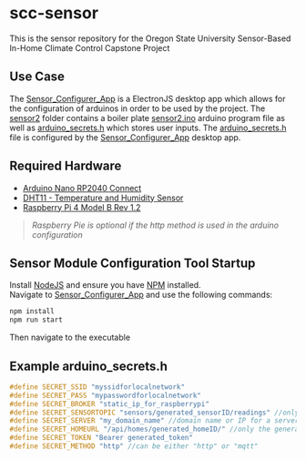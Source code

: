 # scc-sensor
This is the sensor repository for the Oregon State University Sensor-Based In-Home Climate Control Capstone Project

## Use Case
The [Sensor_Configurer_App](https://github.com/sensor-climate-control/scc-sensor/tree/main/Sensor_Configuer_App) is a ElectronJS desktop app which allows for the configuration of arduinos in order to be used by the project.
The [sensor2](https://github.com/sensor-climate-control/scc-sensor/tree/main/sensor2) folder contains a boiler plate [sensor2.ino](https://github.com/sensor-climate-control/scc-sensor/blob/main/sensor2/sensor2.ino) arduino program file as well as [arduino_secrets.h](https://github.com/sensor-climate-control/scc-sensor/blob/main/sensor2/arduino_secrets.h) which stores user inputs. The [arduino_secrets.h](https://github.com/sensor-climate-control/scc-sensor/blob/main/sensor2/arduino_secrets.h) file is configured by the [Sensor_Configurer_App](https://github.com/sensor-climate-control/scc-sensor/tree/main/Sensor_Configuer_App) desktop app.

## Required Hardware
- [Arduino Nano RP2040 Connect](https://docs.arduino.cc/hardware/nano-rp2040-connect)
- [DHT11 - Temperature and Humidity Sensor](https://components101.com/sensors/dht11-temperature-sensor)
- [Raspberry Pi 4 Model B Rev 1.2](https://www.raspberrypi.com/products/raspberry-pi-4-model-b/)
> *Raspberry Pie is optional if the http method is used in the arduino configuration*

## Sensor Module Configuration Tool Startup
Install [NodeJS](https://nodejs.org/en/download/) and ensure you have [NPM](https://docs.npmjs.com/downloading-and-installing-node-js-and-npm) installed.  
Navigate to [Sensor_Configurer_App](https://github.com/sensor-climate-control/scc-sensor/tree/main/Sensor_Configuer_App) and use the following commands:
```sh
npm install
npm run start
```
Then navigate to the executable

## Example arduino_secrets.h
```C++
#define SECRET_SSID "myssidforlocalnetwork"
#define SECRET_PASS "mypasswordforlocalnetwork"
#define SECRET_BROKER "static_ip_for_raspberrypi"
#define SECRET_SENSORTOPIC "sensors/generated_sensorID/readings" //only the generated_sensorID is changed
#define SECRET_SERVER "my_domain_name" //domain name or IP for a server you wish to receive the data
#define SECRET_HOMEURL "/api/homes/generated_homeID/" //only the generated_homeID is changed
#define SECRET_TOKEN "Bearer generated_token"
#define SECRET_METHOD "http" //can be either "http" or "mqtt"
```
